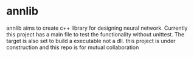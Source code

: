 annlib
======
annlib aims to create c++ library for designing neural network. Currently this project has a main file to test the functionality without unittest. The target is also
set to build a executable not a dll.
this project is under construction and this repo is for mutual collaboration